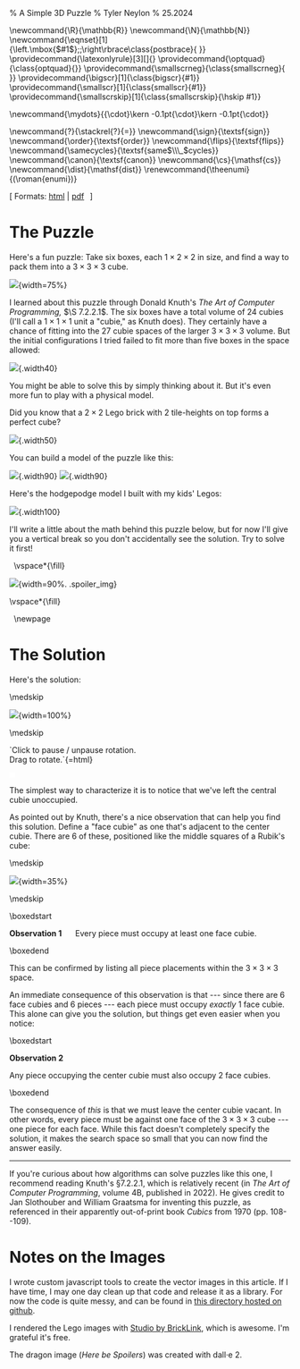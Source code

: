 % A Simple 3D Puzzle
% Tyler Neylon
% 25.2024

\newcommand{\R}{\mathbb{R}}
\newcommand{\N}{\mathbb{N}}
\newcommand{\eqnset}[1]{\left.\mbox{$#1$}\;\;\right\rbrace\class{postbrace}{ }}
\providecommand{\latexonlyrule}[3][]{}
\providecommand{\optquad}{\class{optquad}{}}
\providecommand{\smallscrneg}{\class{smallscrneg}{ }}
\providecommand{\bigscr}[1]{\class{bigscr}{#1}}
\providecommand{\smallscr}[1]{\class{smallscr}{#1}}
\providecommand{\smallscrskip}[1]{\class{smallscrskip}{\hskip #1}}

\newcommand{\mydots}{{\cdot}\kern -0.1pt{\cdot}\kern -0.1pt{\cdot}}

\newcommand{\?}{\stackrel{?}{=}}
\newcommand{\sign}{\textsf{sign}}
\newcommand{\order}{\textsf{order}}
\newcommand{\flips}{\textsf{flips}}
\newcommand{\samecycles}{\textsf{same$\\\_$cycles}}
\newcommand{\canon}{\textsf{canon}}
\newcommand{\cs}{\mathsf{cs}}
\newcommand{\dist}{\mathsf{dist}}
\renewcommand{\theenumi}{(\roman{enumi})}

[
Formats:
 [html](http://tylerneylon.com/a/lego_puzzle/lego_puzzle.html) |
 [pdf](http://tylerneylon.com/a/lego_puzzle/lego_puzzle.pdf)
 $\,$
]

# The Puzzle

Here's a fun puzzle: Take six boxes, each $1\times 2\times 2$ in size,
and find a way to pack them into a $3\times 3\times 3$ cube.

![](img/img1.svg){width=75%}

I learned about this puzzle through Donald Knuth's
*The Art of Computer Programming,* $\S 7.2.2.1$.
The six boxes have a total volume of 24 cubies (I'll call a $1\times 1\times 1$
unit a "cubie," as Knuth does). They certainly have a chance of
fitting into the 27 cubie spaces of the larger $3\times 3\times 3$
volume. But the initial configurations I tried failed to fit more than
five boxes in the space allowed:

![](img/img3.svg){.width40}

You might be able to solve this by simply thinking about it.
But it's even more fun to play with a physical model.

Did you know that a $2\times 2$ Lego brick with 2
tile-heights on top forms a perfect cube?

![](img/annotated_lego_cube.png){.width50}

You can build a model of the puzzle like this:

![](img/piece_steps2.png){.width90}
![](img/puzzle_box_steps.png){.width90}

Here's the hodgepodge model I built with my kids' Legos:

![](img/home_model.jpg){.width100}

I'll write a little about the math behind this puzzle below,
but for now I'll give you a vertical break so you don't
accidentally see the solution. Try to solve it first!

<p>&nbsp;
\vspace*{\fill}

![](img/here_be_spoilers.jpg){width=90%. .spoiler_img}

\vspace*{\fill}
<p>&nbsp;
\newpage

# The Solution

Here's the solution:

\medskip

![](img/solution_steps.svg){width=100%}

\medskip

<div class="figure">
<p class="caption-vcenter">
`Click to pause / unpause rotation.<br>
Drag to rotate.`{=html}
</p>
<svg width="10" height="10" version="1.1"
     style="background-color:#fff; touch-action:none; min-width:unset"
     id="solution" xmlns="http://www.w3.org/2000/svg">
</svg>
</div>

The simplest way to characterize it is to
notice that we've left the central cubie unoccupied.

As pointed out by Knuth, there's a nice observation
that can help you find this solution.
Define a "face cubie" as one that's adjacent to the center
cubie. There are 6 of these, positioned like the
middle squares of a Rubik's cube:

\medskip

![](img/face_cubies.svg){width=35%}

\medskip

<div class="box"> \boxedstart

**Observation 1** $\quad$
Every piece must occupy at least one face cubie.

\boxedend </div>

This can be confirmed by listing all piece
placements within the $3\times 3\times 3$ space.

An immediate consequence of this observation is that ---
since there are 6 face cubies and 6 pieces ---
each piece must occupy *exactly* 1 face cubie.
This alone can give you the solution, but things get
even easier when you notice:

<div class="box"> \boxedstart

**Observation 2** $\quad$

Any piece occupying the center cubie must also
occupy 2 face cubies.

\boxedend </div>

The consequence of *this* is that we must leave
the center cubie vacant. In other words, every
piece must be against one face of the
$3\times 3\times 3$ cube --- one piece for each
face. While this fact doesn't completely specify
the solution, it makes the search space so small
that you can now find the answer easily.

---

If you're curious about how algorithms can solve
puzzles like this one, I recommend reading Knuth's
§7.2.2.1, which is relatively recent
(in *The Art of Computer Programming*, volume 4B, published
in 2022).
He gives credit to Jan Slothouber and William Graatsma for
inventing this puzzle, as referenced in their apparently out-of-print
book *Cubics* from 1970 (pp. 108--109).

# Notes on the Images

I wrote custom javascript tools to create the vector images in this article. If
I have time, I may one day clean up that code and release it as a library. For
now the code is quite messy, and can be found in [this directory hosted on
github](https://github.com/tylerneylon/math/tree/master/lego_puzzle/img_src).

I rendered the Lego images with
[Studio by BrickLink](https://www.bricklink.com/v3/studio/download.page), which
is awesome. I'm grateful it's free.

The dragon image (*Here be Spoilers*) was created with dall·e 2.

